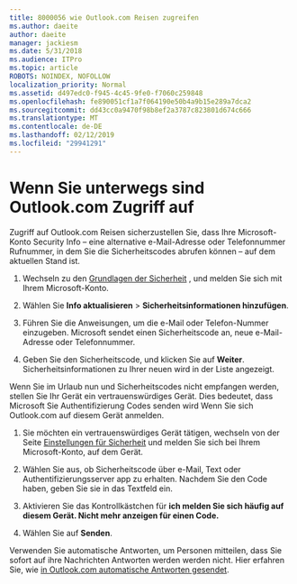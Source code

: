 ```yaml
---
title: 8000056 wie Outlook.com Reisen zugreifen
ms.author: daeite
author: daeite
manager: jackiesm
ms.date: 5/31/2018
ms.audience: ITPro
ms.topic: article
ROBOTS: NOINDEX, NOFOLLOW
localization_priority: Normal
ms.assetid: d497edc0-f945-4c45-9fe0-f7060c259848
ms.openlocfilehash: fe890051cf1a7f064190e50b4a9b15e289a7dca2
ms.sourcegitcommit: dd43cc0a9470f98b8ef2a3787c823801d674c666
ms.translationtype: MT
ms.contentlocale: de-DE
ms.lasthandoff: 02/12/2019
ms.locfileid: "29941291"
---
```

# <a name="how-to-access-outlookcom-while-traveling"></a>Wenn Sie unterwegs sind Outlook.com Zugriff auf

Zugriff auf Outlook.com Reisen sicherzustellen Sie, dass Ihre Microsoft-Konto Security Info – eine alternative e-Mail-Adresse oder Telefonnummer Rufnummer, in dem Sie die Sicherheitscodes abrufen können – auf dem aktuellen Stand ist.
  
1. Wechseln zu den [Grundlagen der Sicherheit](https://go.microsoft.com/fwlink/p/?linkid=842325) , und melden Sie sich mit Ihrem Microsoft-Konto. 
    
2. Wählen Sie **Info aktualisieren** \> **Sicherheitsinformationen hinzufügen**. 
    
3. Führen Sie die Anweisungen, um die e-Mail oder Telefon-Nummer einzugeben. Microsoft sendet einen Sicherheitscode an, neue e-Mail-Adresse oder Telefonnummer.
    
4. Geben Sie den Sicherheitscode, und klicken Sie auf **Weiter**. Sicherheitsinformationen zu Ihrer neuen wird in der Liste angezeigt. 
    
Wenn Sie im Urlaub nun und Sicherheitscodes nicht empfangen werden, stellen Sie Ihr Gerät ein vertrauenswürdiges Gerät. Dies bedeutet, dass Microsoft Sie Authentifizierung Codes senden wird Wenn Sie sich Outlook.com auf diesem Gerät anmelden.
  
1. Sie möchten ein vertrauenswürdiges Gerät tätigen, wechseln von der Seite [Einstellungen für Sicherheit](https://go.microsoft.com/fwlink/p/?linkid=2002000&amp;clcid=0x409) und melden Sie sich bei Ihrem Microsoft-Konto, auf dem Gerät. 
    
2. Wählen Sie aus, ob Sicherheitscode über e-Mail, Text oder Authentifizierungsserver app zu erhalten. Nachdem Sie den Code haben, geben Sie sie in das Textfeld ein.
    
3. Aktivieren Sie das Kontrollkästchen für **ich melden Sie sich häufig auf diesem Gerät. Nicht mehr anzeigen für einen Code.**
    
4. Wählen Sie auf **Senden**. 
    
Verwenden Sie automatische Antworten, um Personen mitteilen, dass Sie sofort auf ihre Nachrichten Antworten werden werden nicht. Hier erfahren Sie, wie [in Outlook.com automatische Antworten gesendet](https://go.microsoft.com/fwlink/p/?linkid=2002100&amp;clcid=0x409).
  


